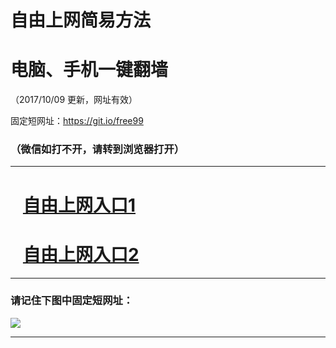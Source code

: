 ﻿# 自由上网简易方法

# 电脑、手机一键翻墙

（2017/10/09 更新，网址有效）

固定短网址：https://git.io/free99

### （微信如打不开，请转到浏览器打开）


***





# &nbsp;&nbsp; <a href="http://ft2690224630.fwq-tz-1001.info/fwqtz01.html?t=10090018162 " target="_blank">自由上网入口1</a>
# &nbsp;&nbsp; <a href="http://ft205289562.fwq-tz-1002.info/fwqtz02.html?t=100900127079 " target="_blank">自由上网入口2</a>
***

### 请记住下图中固定短网址：

<img src="https://s3-us-west-2.amazonaws.com/fwq-1001/yjfq-20170905okok.png" /> 


***

